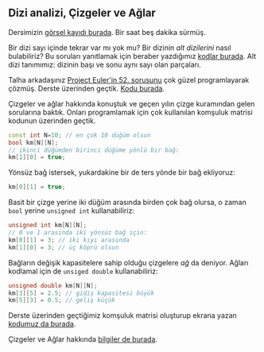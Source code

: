 Dizi analizi, Çizgeler ve Ağlar
----

Dersimizin [görsel kayıdı burada](https://drive.google.com/file/d/1Vh9RPK3vkrsmIxbi4M3nUWiMstfS2T08). Bir saat beş dakika sürmüş.  

Bir dizi sayı içinde tekrar var mı yok mu? Bir dizinin *alt dizilerini* nasıl bulabiliriz? Bu soruları yanıtlamak için beraber yazdığımız [kodlar burada](
https://onlinegdb.com/FXZNCCrMb
). Alt dizi tanımımız: dizinin başı ve sonu aynı sayı olan parçaları. 

Talha arkadaşınız [Project Euler'in 52. sorusunu](https://projecteuler.net/problem=52) çok güzel programlayarak çözmüş. Derste üzerinden geçtik. [Kodu burada](https://www.onlinegdb.com/fUk6rwipq).  

Çizgeler ve ağlar hakkında konuştuk ve geçen yılın çizge kuramından gelen sorularına baktık. Onları programlamak için çok kullanılan komşuluk matrisi kodunun üzerinden geçtik. 

```c++
const int N=10; // en çok 10 düğüm olsun
bool km[N][N];
// ikinci düğümden birinci düğüme yönlü bir bağ:
km[1][0] = true;
```

Yönsüz bağ istersek, yukardakine bir de ters yönde bir bağ ekliyoruz:
```c++
km[0][1] = true;
```

Basit bir çizge yerine iki düğüm arasında birden çok bağ olursa, o zaman `bool` yerine `unsigned int` kullanabiliriz: 
```c++
unsigned int km[N][N];
// 0 ve 1 arasında iki yönsüz bağ için:
km[0][1] = 3; // iki kıyı arasında
km[1][0] = 3; // üç köprü olsun
```

Bağların değişik kapasitelere sahip olduğu çizgelere *ağ* da deniyor. Ağları kodlamal için de `unsiged double` kullanabiliriz:
```c++
unsigned double km[N][N];
km[3][5] = 2.5; // gidiş kapasitesi büyük 
km[5][3] = 0.5; // geliş küçük 
```

Derste üzerinden geçtiğimiz komşuluk matrisi oluşturup ekrana yazan [kodumuz da burada](https://onlinegdb.com/qph9rcrQE).

Çizgeler ve Ağlar hakkında [bilgiler de burada](../notlar/cizge-kurami.md).  
